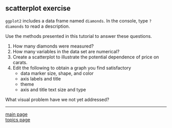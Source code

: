 
scatterplot exercise
--------------------

`ggplot2` includes a data frame named `diamonds`. In the console, type `?diamonds` to read a description.

Use the methods presented in this tutorial to answer these questions.

1.  How many diamonds were measured?
2.  How many variables in the data set are numerical?
3.  Create a scatterplot to illustrate the potential dependence of price on carats.
4.  Edit the following to obtain a graph you find satisfactory
    -   data marker size, shape, and color
    -   axis labels and title
    -   theme
    -   axis and title text size and type

What visual problem have we not yet addressed?

------------------------------------------------------------------------

[main page](../README.md)<br> [topics page](README-by-topic.md)
